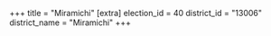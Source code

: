 +++
title = "Miramichi"
[extra]
election_id = 40
district_id = "13006"
district_name = "Miramichi"
+++
